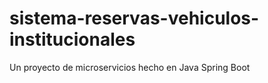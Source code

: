 # sistema-reservas-vehiculos-institucionales
Un proyecto de microservicios hecho en Java Spring Boot
